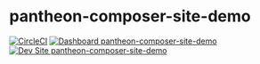 # pantheon-composer-site-demo

[![CircleCI](https://circleci.com/gh/gmcdaniel-espi/pantheon-composer-site-demo.svg?style=shield)](https://circleci.com/gh/gmcdaniel-espi/pantheon-composer-site-demo)
[![Dashboard pantheon-composer-site-demo](https://img.shields.io/badge/dashboard-pantheon_composer_site_demo-yellow.svg)](https://dashboard.pantheon.io/sites/8035cda5-ad46-4684-85db-8cd615bf0c73#dev/code)
[![Dev Site pantheon-composer-site-demo](https://img.shields.io/badge/site-pantheon_composer_site_demo-blue.svg)](http://dev-pantheon-composer-site-demo.pantheonsite.io/)